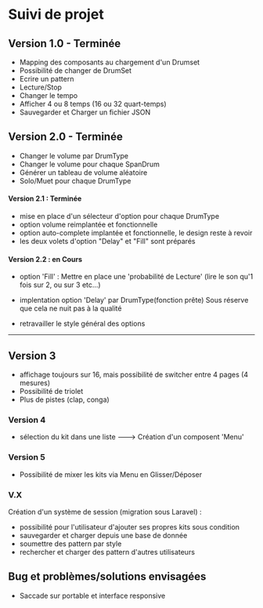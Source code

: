 # Suivi de projet

## Version 1.0 - Terminée
- Mapping des composants au chargement d'un Drumset
- Possibilité de changer de DrumSet
- Ecrire un pattern
- Lecture/Stop
- Changer le tempo
- Afficher 4 ou 8 temps (16 ou 32 quart-temps)
- Sauvegarder et Charger un fichier JSON

## Version 2.0 - Terminée
- Changer le volume par DrumType
- Changer le volume pour chaque SpanDrum
- Générer un tableau de volume aléatoire 
- Solo/Muet pour chaque DrumType 

#### Version 2.1 : Terminée

- mise en place d'un sélecteur d'option pour chaque DrumType
- option volume reimplantée et fonctionnelle
- option auto-complete implantée et fonctionnelle, le design reste à revoir
- les deux volets d'option "Delay" et "Fill" sont préparés

#### Version 2.2 : en Cours
- option 'Fill' : Mettre en place une 'probabilité de Lecture' (lire le son qu'1 fois sur 2, ou sur 3 etc...)
- implentation option 'Delay' par DrumType(fonction prête) 
        Sous réserve que cela ne nuit pas à la qualité

- retravailler le style général des options

----
## Version 3 

- affichage toujours sur 16, mais possibilité de switcher entre 4 pages (4 mesures)
- Possibilité de triolet
- Plus de pistes (clap, conga)


### Version 4 
- sélection du kit dans une liste ---> Création d'un composent 'Menu'

### Version 5
- Possibilité de mixer les kits via Menu en Glisser/Déposer

### V.X
Création d'un système de session (migration sous Laravel) :
- possibilité pour l'utilisateur d'ajouter ses propres kits sous condition
- sauvegarder et charger depuis une base de donnée
- soumettre des pattern par style
- rechercher et charger des pattern d'autres utilisateurs


## Bug et problèmes/solutions envisagées 
- Saccade sur portable et interface responsive





